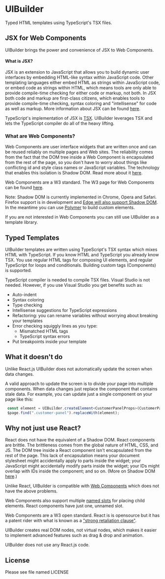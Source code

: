 # UIBuilder
Typed HTML templates using TypeScript's TSX files.

## JSX for Web Components
UIBuilder brings the power and convenience of JSX to Web Components.

#### What is JSX?
JSX is an extension to JavaScript that allows you to build dynamic user interfaces by embedding HTML-like syntax within JavaScript code. Other templating languages either embed HTML as strings within JavaScript code, or embed code as strings within HTML, which means tools are only able to provide compile-time checking for either code or markup, not both. In JSX both code and markup are first-class citizens, which enables tools to provide compile-time checking, syntax coloring and "intellisense" for code as well as markup. More information about JSX can be found [here](https://facebook.github.io/jsx/).

TypeScript's implementation of JSX is [TSX](https://basarat.gitbooks.io/typescript/content/docs/jsx/tsx.html). UIBuilder leverages TSX and lets the TypeScript compiler do all of the heavy lifting.

### What are Web Components?

Web Components are user interface widgets that are written once and can be reused reliably on multiple pages and Web sites. The reliability comes from the fact that the DOM tree inside a Web Component is encapsulated from the rest of the page, so you don't have to worry about things like conflicting id and style class names or JavaScript variables. The technology that enables this isolation is Shadow DOM. Read more about it [here](https://developers.google.com/web/fundamentals/getting-started/primers/shadowdom).

Web Components are a W3 standard. The W3 page for Web Components can be found [here](https://www.w3.org/standards/techs/components).

Note: Shadow DOM is currently implemented in Chrome, Opera and Safari. Firefox support is in development and [Edge will also support Shadow DOM](https://developer.microsoft.com/en-us/microsoft-edge/platform/status/shadowdom/). In the meantime you can use [Polymer](https://www.polymer-project.org) to build custom elements.

If you are not interested in Web Components you can still use UIBuilder as a template library.

## Typed Templates

UIBuilder templates are written using TypeScript's TSX syntax which mixes HTML with TypeScript. If you know HTML and TypeScript you already know TSX. You use regular HTML tags for composing UI elements, and regular TypeScript for loops and conditionals. Building custom tags (Components) is supported.

TypeScript compiler is needed to compile TSX files. Visual Studio is not needed. However, if you use Visual Studio you get benefits such as:
* Auto-indent
* Syntax coloring
* Type checking
* Intellisense suggestions for TypeScript expressions
* Refactoring: you can rename variables without worrying about breaking your templates
* Error checking squiggly lines as you type:
    * Mismatched HTML tags
    * TypeScript syntax errors
* Put breakpoints inside your template

## What it doesn't do
Unlike React.js UIBuilder does not automatically update the screen when data changes. 

A valid approach to update the screen is to divide your page into multiple components. When data changes just replace the component that contains stale data. For example, you can update just a single component on your page like this:

```typescript
 const element = UIBuilder.createElement<CustomerPanelProps>(CustomerPanel, { customerInfo: freshCustomerInfo });
 $page.find(".customer-panel").replaceWith(element);
```

## Why not just use React?

React does not have the equivalent of a Shadow DOM. React components are brittle. The brittleness comes from the global nature of HTML, CSS, and JS. The DOM tree inside a React component isn't encapsulated from the rest of the page. This lack of encapsulation means your document stylesheet might accidentally apply to parts inside the widget; your JavaScript might accidentally modify parts inside the widget; your IDs might overlap with IDs inside the component; and so on. (More on Shadow DOM [here](https://www.html5rocks.com/en/tutorials/webcomponents/shadowdom).)

Unlike React, UIBuilder is compatible with [Web Components](https://www.w3.org/standards/techs/components#w3c_all) which does not have the above problems.

Web Components also support multiple [named slots](https://developers.google.com/web/fundamentals/getting-started/primers/shadowdom#composition_slot) for placing child elements. React components have just one, unnamed slot.

Web Components are a W3 open standard. React is is opensource but it has a patent rider with what is known as a ["strong retaliation clause"](http://www.rosenlaw.com/lj9.htm).

UIBuilder creates real DOM nodes, not virtual nodes, which makes it easier to implement advanced features such as drag & drop and animation.

UIBuilder does not use any React.js code.

## License
Please see file named LICENSE
